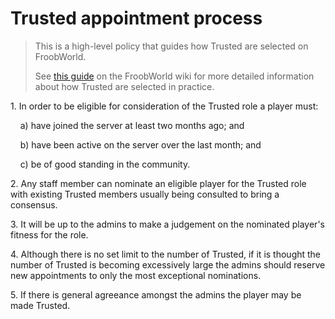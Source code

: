 # Trusted appointment process

> This is a high-level policy that guides how Trusted are selected on FroobWorld.
> 
> See [this guide](https://froobworld.com/wiki/Server_guide/Trusted_selection) on the FroobWorld wiki for more detailed information about how Trusted are selected in practice.

1\. In order to be eligible for consideration of the Trusted role a player must:

&nbsp;&nbsp;&nbsp;&nbsp;a) have joined the server at least two months ago; and

&nbsp;&nbsp;&nbsp;&nbsp;b) have been active on the server over the last month; and

&nbsp;&nbsp;&nbsp;&nbsp;c) be of good standing in the community.

2\. Any staff member can nominate an eligible player for the Trusted role with existing Trusted members usually being consulted to bring a consensus.

3\. It will be up to the admins to make a judgement on the nominated player's fitness for the role.

4\. Although there is no set limit to the number of Trusted, if it is thought the number of Trusted is becoming excessively large the admins should reserve new appointments to only the most exceptional nominations.

5\. If there is general agreeance amongst the admins the player may be made Trusted.
